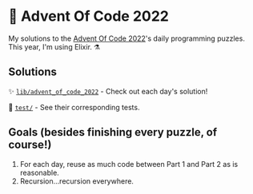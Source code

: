 # :christmas_tree: Advent Of Code 2022

My solutions to the [Advent Of Code 2022](https://adventofcode.com/2022/about)'s daily programming puzzles. This year, I'm using Elixir. :alembic:

## Solutions

:sparkles: [`lib/advent_of_code_2022`](https://github.com/skiploom/advent-of-code-2022/tree/main/lib/advent_of_code_2022) - Check out each day's solution!

:wrench: [`test/`](https://github.com/skiploom/advent-of-code-2022/tree/main/test/) - See their corresponding tests.

## Goals (besides finishing every puzzle, of course!)

1. For each day, reuse as much code between Part 1 and Part 2 as is reasonable.
2. Recursion...recursion everywhere.
